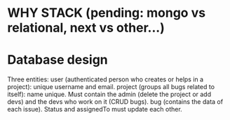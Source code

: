 # WHY STACK (pending: mongo vs relational, next vs other...)
# Database design
Three entities:
user (authenticated person who creates or helps in a project): unique username and email.
project (groups all bugs related to itself): name unique. Must contain the admin (delete the project or add devs) and the devs who work on it (CRUD bugs).
bug (contains the data of each issue). Status and assignedTo must update each other.